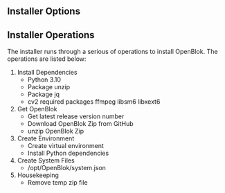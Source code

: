 ## Installer Options

## Installer Operations

The installer runs through a serious of operations to install OpenBlok. The operations are listed below:

1. Install Dependencies
   - Python 3.10
   - Package unzip
   - Package jq
   - cv2 required packages ffmpeg libsm6 libxext6
2. Get OpenBlok
   - Get latest release version number
   - Download OpenBlok Zip from GitHub
   - unzip OpenBlok Zip
3. Create Environment
   - Create virtual environment
   - Install Python dependencies
4. Create System Files
   - /opt/OpenBlok/system.json
5. Housekeeping
   - Remove temp zip file
